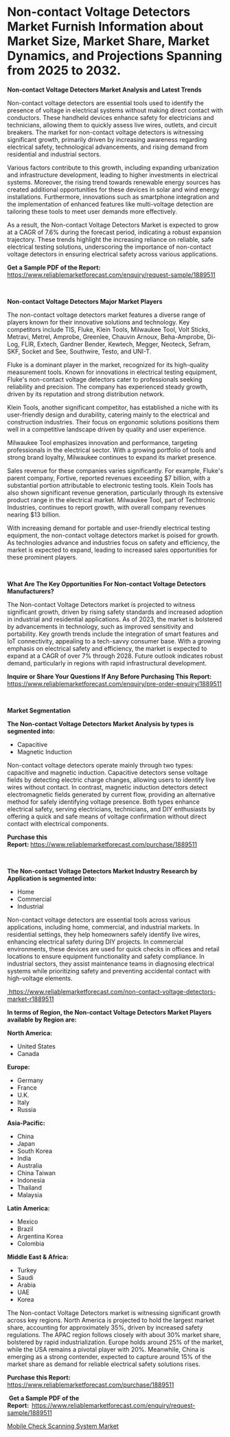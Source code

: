 <p><h1>Non-contact Voltage Detectors Market Furnish Information about Market Size, Market Share, Market Dynamics, and Projections Spanning from 2025 to 2032.</h1></p><p><strong>Non-contact Voltage Detectors Market Analysis and Latest Trends</strong></p>
<p><p>Non-contact voltage detectors are essential tools used to identify the presence of voltage in electrical systems without making direct contact with conductors. These handheld devices enhance safety for electricians and technicians, allowing them to quickly assess live wires, outlets, and circuit breakers. The market for non-contact voltage detectors is witnessing significant growth, primarily driven by increasing awareness regarding electrical safety, technological advancements, and rising demand from residential and industrial sectors.</p><p>Various factors contribute to this growth, including expanding urbanization and infrastructure development, leading to higher investments in electrical systems. Moreover, the rising trend towards renewable energy sources has created additional opportunities for these devices in solar and wind energy installations. Furthermore, innovations such as smartphone integration and the implementation of enhanced features like multi-voltage detection are tailoring these tools to meet user demands more effectively.</p><p>As a result, the Non-contact Voltage Detectors Market is expected to grow at a CAGR of 7.6% during the forecast period, indicating a robust expansion trajectory. These trends highlight the increasing reliance on reliable, safe electrical testing solutions, underscoring the importance of non-contact voltage detectors in ensuring electrical safety across various applications.</p></p>
<p><strong>Get a Sample PDF of the Report:&nbsp;</strong> <a href="https://www.reliablemarketforecast.com/enquiry/request-sample/1889511?utm_campaign=3324&utm_medium=2&utm_source=Github&utm_content=ia&utm_term=28032025&utm_id=non-contact-voltage-detectors">https://www.reliablemarketforecast.com/enquiry/request-sample/1889511</a></p>
<p>&nbsp;</p>
<p><strong>Non-contact Voltage Detectors Major Market Players</strong></p>
<p><p>The non-contact voltage detectors market features a diverse range of players known for their innovative solutions and technology. Key competitors include TIS, Fluke, Klein Tools, Milwaukee Tool, Volt Sticks, Metravi, Metrel, Amprobe, Greenlee, Chauvin Arnoux, Beha-Amprobe, Di-Log, FLIR, Extech, Gardner Bender, Kewtech, Megger, Neoteck, Sefram, SKF, Socket and See, Southwire, Testo, and UNI-T.</p><p>Fluke is a dominant player in the market, recognized for its high-quality measurement tools. Known for innovations in electrical testing equipment, Fluke's non-contact voltage detectors cater to professionals seeking reliability and precision. The company has experienced steady growth, driven by its reputation and strong distribution network.</p><p>Klein Tools, another significant competitor, has established a niche with its user-friendly design and durability, catering mainly to the electrical and construction industries. Their focus on ergonomic solutions positions them well in a competitive landscape driven by quality and user experience.</p><p>Milwaukee Tool emphasizes innovation and performance, targeting professionals in the electrical sector. With a growing portfolio of tools and strong brand loyalty, Milwaukee continues to expand its market presence.</p><p>Sales revenue for these companies varies significantly. For example, Fluke's parent company, Fortive, reported revenues exceeding $7 billion, with a substantial portion attributable to electronic testing tools. Klein Tools has also shown significant revenue generation, particularly through its extensive product range in the electrical market. Milwaukee Tool, part of Techtronic Industries, continues to report growth, with overall company revenues nearing $13 billion.</p><p>With increasing demand for portable and user-friendly electrical testing equipment, the non-contact voltage detectors market is poised for growth. As technologies advance and industries focus on safety and efficiency, the market is expected to expand, leading to increased sales opportunities for these prominent players.</p></p>
<p>&nbsp;</p>
<p><strong>What Are The Key Opportunities For Non-contact Voltage Detectors Manufacturers?</strong></p>
<p><p>The Non-contact Voltage Detectors market is projected to witness significant growth, driven by rising safety standards and increased adoption in industrial and residential applications. As of 2023, the market is bolstered by advancements in technology, such as improved sensitivity and portability. Key growth trends include the integration of smart features and IoT connectivity, appealing to a tech-savvy consumer base. With a growing emphasis on electrical safety and efficiency, the market is expected to expand at a CAGR of over 7% through 2028. Future outlook indicates robust demand, particularly in regions with rapid infrastructural development.</p></p>
<p><strong>Inquire or Share Your Questions If Any Before Purchasing This Report:</strong> <a href="https://www.reliablemarketforecast.com/enquiry/pre-order-enquiry/1889511?utm_campaign=3324&utm_medium=2&utm_source=Github&utm_content=ia&utm_term=28032025&utm_id=non-contact-voltage-detectors">https://www.reliablemarketforecast.com/enquiry/pre-order-enquiry/1889511</a></p>
<p>&nbsp;</p>
<p><strong>Market Segmentation</strong></p>
<p><strong>The Non-contact Voltage Detectors Market Analysis by types is segmented into:</strong></p>
<p><ul><li>Capacitive</li><li>Magnetic Induction</li></ul></p>
<p><p>Non-contact voltage detectors operate mainly through two types: capacitive and magnetic induction. Capacitive detectors sense voltage fields by detecting electric charge changes, allowing users to identify live wires without contact. In contrast, magnetic induction detectors detect electromagnetic fields generated by current flow, providing an alternative method for safely identifying voltage presence. Both types enhance electrical safety, serving electricians, technicians, and DIY enthusiasts by offering a quick and safe means of voltage confirmation without direct contact with electrical components.</p></p>
<p><strong>Purchase this Report:&nbsp;</strong><a href="https://www.reliablemarketforecast.com/purchase/1889511?utm_campaign=3324&utm_medium=2&utm_source=Github&utm_content=ia&utm_term=28032025&utm_id=non-contact-voltage-detectors">https://www.reliablemarketforecast.com/purchase/1889511</a></p>
<p>&nbsp;</p>
<p><strong>The Non-contact Voltage Detectors Market Industry Research by Application is segmented into:</strong></p>
<p><ul><li>Home</li><li>Commercial</li><li>Industrial</li></ul></p>
<p><p>Non-contact voltage detectors are essential tools across various applications, including home, commercial, and industrial markets. In residential settings, they help homeowners safely identify live wires, enhancing electrical safety during DIY projects. In commercial environments, these devices are used for quick checks in offices and retail locations to ensure equipment functionality and safety compliance. In industrial sectors, they assist maintenance teams in diagnosing electrical systems while prioritizing safety and preventing accidental contact with high-voltage elements.</p></p>
<p><a href="https://www.reliablemarketforecast.com/non-contact-voltage-detectors-market-r1889511?utm_campaign=3324&utm_medium=2&utm_source=Github&utm_content=ia&utm_term=28032025&utm_id=non-contact-voltage-detectors">&nbsp;https://www.reliablemarketforecast.com/non-contact-voltage-detectors-market-r1889511</a></p>
<p><strong>In terms of Region, the Non-contact Voltage Detectors Market Players available by Region are:</strong></p>
<p>
    <p> <strong> North America: </strong>
        <ul>
            <li>United States</li>
            <li>Canada</li>
        </ul>
        </p> 
    <p> <strong> Europe: </strong>
        <ul>
            <li>Germany</li>
            <li>France</li>
            <li>U.K.</li>
            <li>Italy</li>
            <li>Russia</li>
        </ul>
        </p> 
    <p> <strong> Asia-Pacific: </strong>
        <ul>
            <li>China</li>
            <li>Japan</li>
            <li>South Korea</li>
            <li>India</li>
            <li>Australia</li>
            <li>China Taiwan</li>
            <li>Indonesia</li>
            <li>Thailand</li>
            <li>Malaysia</li>
        </ul>
        </p> 
    <p> <strong> Latin America: </strong>
        <ul>
            <li>Mexico</li>
            <li>Brazil</li>
            <li>Argentina Korea</li>
            <li>Colombia</li>
        </ul>
        </p> 
    <p> <strong> Middle East & Africa: </strong>
        <ul>
            <li>Turkey</li>
            <li>Saudi</li>
            <li>Arabia</li>
            <li>UAE</li>
            <li>Korea</li>
        </ul>
    </p>
    </p>
<p><p>The Non-contact Voltage Detectors market is witnessing significant growth across key regions. North America is projected to hold the largest market share, accounting for approximately 35%, driven by increased safety regulations. The APAC region follows closely with about 30% market share, bolstered by rapid industrialization. Europe holds around 25% of the market, while the USA remains a pivotal player with 20%. Meanwhile, China is emerging as a strong contender, expected to capture around 15% of the market share as demand for reliable electrical safety solutions rises.</p></p>
<p><strong>Purchase this Report: </strong><a href="https://www.reliablemarketforecast.com/purchase/1889511?utm_campaign=3324&utm_medium=2&utm_source=Github&utm_content=ia&utm_term=28032025&utm_id=non-contact-voltage-detectors">https://www.reliablemarketforecast.com/purchase/1889511</a></p>
<p>&nbsp;<strong>Get a Sample PDF of the Report:&nbsp;&nbsp;</strong><a href="https://www.reliablemarketforecast.com/enquiry/request-sample/1889511?utm_campaign=3324&utm_medium=2&utm_source=Github&utm_content=ia&utm_term=28032025&utm_id=non-contact-voltage-detectors">https://www.reliablemarketforecast.com/enquiry/request-sample/1889511</a></p>
<p><strong></strong></p>
<p><p><a href="https://github.com/vassihucz/Market-Research-Report-List-1/blob/main/mobile-check-scanning-system-market.md?utm_campaign=3324&utm_medium=2&utm_source=Github&utm_content=ia&utm_term=28032025&utm_id=non-contact-voltage-detectors">Mobile Check Scanning System Market</a></p></p>